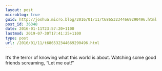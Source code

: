 ```yaml
---
layout: post
microblog: true
guid: http://joshua.micro.blog/2016/01/11/t686532344669290496.html
post_id: 36348
date: 2016-01-11T23:57:20+1100
lastmod: 2019-07-30T17:41:25+1100
type: post
url: /2016/01/11/t686532344669290496.html
---
```

It’s the terror of knowing what this world is about. Watching some good friends screaming, “Let me out!”
